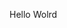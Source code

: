 Hello Wolrd























































































































































































































































































































































































































































































































































































































































































































































































































































































































































































































































































































































































































































































































































































































































































































































































































































































